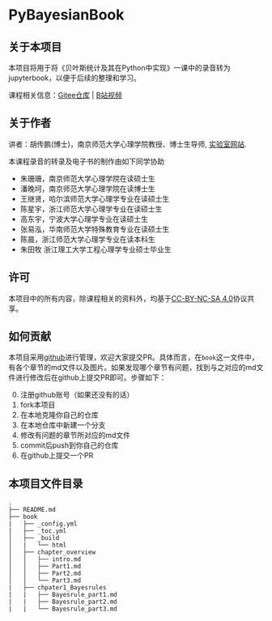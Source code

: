 # PyBayesianBook

## 关于本项目
本项目将用于将《贝叶斯统计及其在Python中实现》一课中的录音转为jupyterbook，以便于后续的整理和学习。

课程相关信息：[Gitee仓库](https://gitee.com/hcp4715/bayesian-analysis-nnupsy) | [B站视频](https://www.bilibili.com/video/BV1W6paeLExS/)


## 关于作者

讲者：胡传鹏(博士)，南京师范大学心理学院教授、博士生导师, [实验室网站](huchuanpeng.com).

本课程录音的转录及电子书的制作由如下同学协助
- 朱珊珊，南京师范大学心理学院在读硕士生
- 潘晚坷，南京师范大学心理学院在读博士生
- 王继贤，哈尔滨师范大学心理学专业在读硕士生
- 陈星宇，浙江师范大学心理学专业在读硕士生
- 高东宇，宁波大学心理学专业在读硕士生
- 张易泓，华南师范大学特殊教育专业在读硕士生
- 陈晨，浙江师范大学心理学专业在读本科生
- 朱田牧 浙江理工大学工程心理学专业硕士毕业生
## 许可
本项目中的所有内容，除课程相关的资料外，均基于[CC-BY-NC-SA 4.0](https://creativecommons.org/licenses/by-nc-sa/4.0/deed.zh)协议共享。

## 如何贡献

本项目采用[github](https://github.com/hcp4715/PyBayesianBook)进行管理，欢迎大家提交PR。具体而言，在`book`这一文件中，有各个章节的md文件以及图片。如果发现哪个章节有问题，找到与之对应的md文件进行修改后在github上提交PR即可。步骤如下：

0. 注册github账号（如果还没有的话）
1. fork本项目
2. 在本地克隆你自己的仓库
3. 在本地仓库中新建一个分支
4. 修改有问题的章节所对应的md文件
5. commit后push到你自己的仓库
6. 在github上提交一个PR

## 本项目文件目录

```
.
├── README.md
├── book
|   ├── _config.yml
|   ├── _toc.yml
│   ├── _build
│   |   └── html
│   ├── chapter_overview
│   │   ├── intro.md
│   │   ├── Part1.md
│   │   ├── Part2.md
│   │   └── Part3.md
|   ├── chpater1_Bayesrules
|   |   ├── Bayesrule_part1.md
|   |   ├── Bayesrule_part2.md
|   |   └── Bayesrule_part3.md

```

<!--- 如何使用GitHub pages来发布电子书：
https://jupyterbook.org/en/stable/start/publish.html

1. 使用`jb build book`命令生成html文件
jupyter-book build book/   

or

jb build book/ 

2. 使用`ghp-import`命令将html文件发布到github上
cd ./book
ghp-import -n -p -f _build/html
->